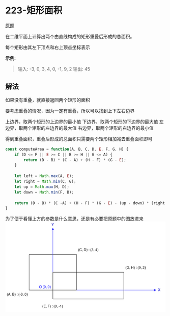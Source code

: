 # 223-矩形面积

[原题](https://leetcode-cn.com/problems/rectangle-area/)

在二维平面上计算出两个由直线构成的矩形重叠后形成的总面积。

每个矩形由其左下顶点和右上顶点坐标表示

**示例:**

> 输入: -3, 0, 3, 4, 0, -1, 9, 2
> 输出: 45

## 解法
如果没有重叠，就直接返回两个矩形的面积

要考虑重叠的情况，因为一定有重叠，所以可以找到上下左右边界

上边界，取两个矩形的上边界的最小值
下边界，取两个矩形的下边界的最大值
左边界，取两个矩形的左边界的最大值
右边界，取两个矩形的右边界的最小值

得到重叠面积，重叠后形成的总面积只需要两个矩形相加减去重叠面积即可

```js
const computeArea = function(A, B, C, D, E, F, G, H) {
    if (D <= F || E >= C || B >= H || G <= A) {
        return (D - B) * (C - A) + (H - F) * (G - E);
    }

    let left = Math.max(A, E);
    let right = Math.min(C, G);
    let up = Math.max(H, D);
    let down = Math.min(F, B);

    return (D - B) * (C -A) + (H - F) * (G - E) - (up - down) * (right - left);
}
```

为了便于看懂上方的参数是什么意思，还是有必要把原题中的图放进来
![](./images/223-rectangle_area.png)
